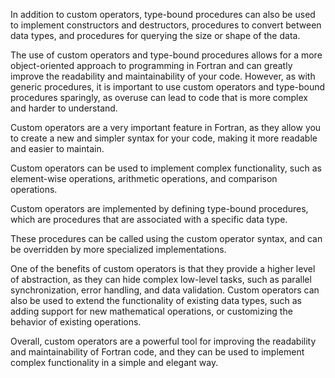 In addition to custom operators, 
type-bound procedures can also be used to implement constructors and destructors, 
procedures to convert between data types, and procedures for querying the size or shape of the data.
 
The use of custom operators and type-bound procedures allows for a more object-oriented approach to programming in Fortran and can greatly improve the readability and maintainability of your code.
 However, as with generic procedures, it is important to use custom operators and type-bound procedures sparingly, 
as overuse can lead to code that is more complex and harder to understand.

Custom operators are a very important feature in Fortran, 
as they allow you to create a new and simpler syntax for your code, 
making it more readable and easier to maintain.

 Custom operators can be used to implement complex functionality, 
 such as element-wise operations, 
 arithmetic operations, and comparison operations.
 
Custom operators are implemented by defining type-bound procedures, 
which are procedures that are associated with a specific data type.
 
These procedures can be called using the custom operator syntax, 
and can be overridden by more specialized implementations.


One of the benefits of custom operators is that they provide a higher level of abstraction, 
as they can hide complex low-level tasks, such as parallel synchronization, error handling, and data validation.
 Custom operators can also be used to extend the functionality of existing data types, 
such as adding support for new mathematical operations, or customizing the behavior of existing operations.


Overall, custom operators are a powerful tool for improving the readability and maintainability of Fortran code, 
and they can be used to implement complex functionality in a simple and elegant way.
